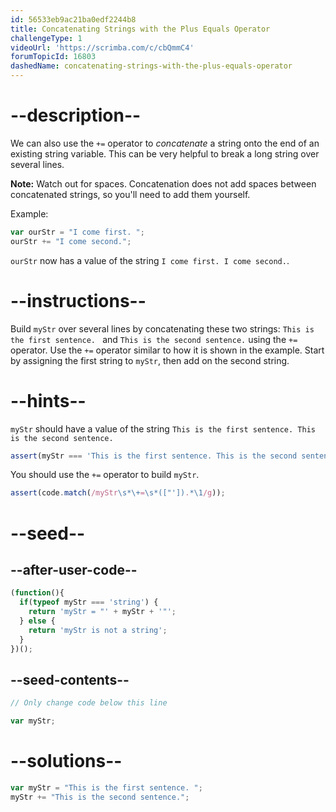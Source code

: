 ```yaml
---
id: 56533eb9ac21ba0edf2244b8
title: Concatenating Strings with the Plus Equals Operator
challengeType: 1
videoUrl: 'https://scrimba.com/c/cbQmmC4'
forumTopicId: 16803
dashedName: concatenating-strings-with-the-plus-equals-operator
---
```


# --description--

We can also use the `+=` operator to <dfn>concatenate</dfn> a string onto the end of an existing string variable. This can be very helpful to break a long string over several lines.

**Note:** Watch out for spaces. Concatenation does not add spaces between concatenated strings, so you'll need to add them yourself.

Example:

```js
var ourStr = "I come first. ";
ourStr += "I come second.";
```

`ourStr` now has a value of the string `I come first. I come second.`.

# --instructions--

Build `myStr` over several lines by concatenating these two strings: `This is the first sentence. ` and `This is the second sentence.` using the `+=` operator. Use the `+=` operator similar to how it is shown in the example. Start by assigning the first string to `myStr`, then add on the second string.

# --hints--

`myStr` should have a value of the string `This is the first sentence. This is the second sentence.`

```js
assert(myStr === 'This is the first sentence. This is the second sentence.');
```

You should use the `+=` operator to build `myStr`.

```js
assert(code.match(/myStr\s*\+=\s*(["']).*\1/g));
```

# --seed--

## --after-user-code--

```js
(function(){
  if(typeof myStr === 'string') {
    return 'myStr = "' + myStr + '"';
  } else {
    return 'myStr is not a string';
  }
})();
```

## --seed-contents--

```js
// Only change code below this line

var myStr;
```

# --solutions--

```js
var myStr = "This is the first sentence. ";
myStr += "This is the second sentence.";
```

